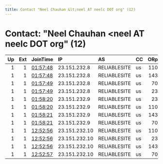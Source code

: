 ```yaml
---
title: Contact "Neel Chauhan &lt;neel AT neelc DOT org" (12)
---
```


# Contact: "Neel Chauhan &lt;neel AT neelc DOT org" (12)

|   Up |   Ext | JoinTime                                                                                              | IP            | AS           | CC   |   ORp |   Dirp | OS    | Version   | Nickname      |   eFamMembers |
|-----:|------:|:------------------------------------------------------------------------------------------------------|:--------------|:-------------|:-----|------:|-------:|:------|:----------|:--------------|--------------:|
|    1 |     1 | [01:57:48](https://nusenu.github.io/OrNetStats/w/relay/3D2DE158CC16C5FFD767DF4567BB5BB61A2566A9.html) | 23.151.232.8  | RELIABLESITE | us   |   110 |      0 | Linux | 0.4.7.13  | QeruTorExitG2 |            54 |
|    1 |     1 | [01:57:48](https://nusenu.github.io/OrNetStats/w/relay/D5FF5E9B0D58C49B1CE1E43908EE47C6A647E8CC.html) | 23.151.232.8  | RELIABLESITE | us   |   143 |      0 | Linux | 0.4.7.13  | QeruTorExitG1 |            54 |
|    1 |     1 | [01:57:49](https://nusenu.github.io/OrNetStats/w/relay/146A93B553AD0A8EAC577A98A5D42FEFFAB99DC8.html) | 23.151.232.8  | RELIABLESITE | us   |    70 |      0 | Linux | 0.4.7.13  | QeruTorExitG3 |            54 |
|    1 |     1 | [01:57:49](https://nusenu.github.io/OrNetStats/w/relay/C86D47079668B5C6C2336691FE1DFDC97FB8C79B.html) | 23.151.232.8  | RELIABLESITE | us   |    23 |      0 | Linux | 0.4.7.13  | QeruTorExitG4 |            54 |
|    1 |     1 | [01:58:20](https://nusenu.github.io/OrNetStats/w/relay/ABF7A06B023844481C81E14B74E207200EDF7CED.html) | 23.151.232.9  | RELIABLESITE | us   |    23 |      0 | Linux | 0.4.7.13  | QeruTorExitH4 |            54 |
|    1 |     1 | [01:58:20](https://nusenu.github.io/OrNetStats/w/relay/C7A56FB3F6201B7A2DCEC11B5356F16B464B946A.html) | 23.151.232.9  | RELIABLESITE | us   |   110 |      0 | Linux | 0.4.7.13  | QeruTorExitH2 |            54 |
|    1 |     1 | [01:58:21](https://nusenu.github.io/OrNetStats/w/relay/5E0BBA9C790B414CDBB85E35D5177F8C0AAE5607.html) | 23.151.232.9  | RELIABLESITE | us   |   143 |      0 | Linux | 0.4.7.13  | QeruTorExitH1 |            54 |
|    1 |     1 | [01:58:21](https://nusenu.github.io/OrNetStats/w/relay/97EB474D925809545BDFFB7BD1D92C6F483528CC.html) | 23.151.232.9  | RELIABLESITE | us   |    70 |      0 | Linux | 0.4.7.13  | QeruTorExitH3 |            54 |
|    1 |     1 | [12:52:56](https://nusenu.github.io/OrNetStats/w/relay/04989FDD71DDA95F32A697A006D99C8E10FF7C83.html) | 23.151.232.10 | RELIABLESITE | us   |   110 |      0 | Linux | 0.4.7.13  | QeruTorExitI2 |            54 |
|    1 |     1 | [12:52:56](https://nusenu.github.io/OrNetStats/w/relay/121CD762F2A484F4DAD0B181A6B57D5DD9ACA7F7.html) | 23.151.232.10 | RELIABLESITE | us   |    23 |      0 | Linux | 0.4.7.13  | QeruTorExitI4 |            54 |
|    1 |     1 | [12:52:56](https://nusenu.github.io/OrNetStats/w/relay/343EA4CB9EC7E43D7B5CB0E42453C97E65625697.html) | 23.151.232.10 | RELIABLESITE | us   |   143 |      0 | Linux | 0.4.7.13  | QeruTorExitI1 |            54 |
|    1 |     1 | [12:52:57](https://nusenu.github.io/OrNetStats/w/relay/79A304A6A219181D6D7BF52C1B7DCB7C905029F7.html) | 23.151.232.10 | RELIABLESITE | us   |    70 |      0 | Linux | 0.4.7.13  | QeruTorExitI3 |            54 |

